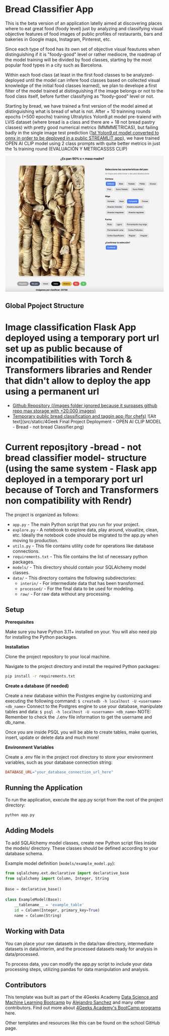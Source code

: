 # Bread Classifier App 

This is the beta version of an application latelly aimed at discovering places where to eat great food (foody level) just by analyzing and classifying visual objective features of food images of public profiles of restaurants, bars and bakeries in Google maps, Instagram, Pinterest, etc. 

Since each type of food has its own set of objective visual feautures when distinguishing if it is "foody-good" level or rather mediocre, the roadmap of the model training will be divided by food classes, starting by the most popular food types in a city such as Barcelona. 

Within each food class (at least in the first food classes to be analyzed-deployed until the model can infere food classes based on collected visual knowledge of the initial food classes learned), we plan to develope a first filter of the model trained at distinguishing if the image belongs or not to the food class itself, before further classifying as "foody-good" level or not.

Starting by bread, we have trained a first version of the model aimed at distinguishing what is bread of what is not. After + 10 trainning rounds epochs (+500 epochs) training Ultralytics Yolon9.pt model pre-traiend with LVIS dataset (where bread is a class and there are + 18 not bread pastry classes) with pretty good numerical metrics (MMMMETRICAS), but failing badly in the single image test prediction ([1st Yolon9.pt model converted to onnx in order to be deployed in a public STREAMLIT app](https://gourmetfoodclassifierv12.streamlit.app/)), we have trained OPEN AI CLIP model using 2 class prompts with quite better metrics in just the 1s training round (EVALUACIÓN Y METRICASSSS CLIP)

![Alt text](src/static/gourmetfoodclassifierv12.png)

## Global Ppoject Structure

# Image classification Flask App deployed using a temporary port url set up as public because of incompatibilities with Torch & Transformers libraries and Render that didn't allow to deploy the app using a permanent url
* [Github Repository (/images folder ignored because it surpases github repo max storage with +20.000 images)](https://github.com/dianamonroe/pretrainfoodclassificationwidget)
* [Temporary public bread classification and taggin app (for chefs)](https://5000-dianamonroe-pretrainfoo-2w8tlujr98p.ws-eu117.gitpod.io/)
![Alt text](src/static/4Geek Final Project Deployment - OPEN AI CLIP MODEL - Bread - not bread Classifier.png)



# Current repos¡itory -bread - not bread classifier model- structure (using the same system - Flask app deployed in a temporary port url because of Torch and Transformers non compatibility with Rendr)

The project is organized as follows:

- `app.py` - The main Python script that you run for your project.
- `explore.py` - A notebook to explore data, play around, visualize, clean, etc. Ideally the notebook code should be migrated to the app.py when moving to production.
- `utils.py` - This file contains utility code for operations like database connections.
- `requirements.txt` - This file contains the list of necessary python packages.
- `models/` - This directory should contain your SQLAlchemy model classes.
- `data/` - This directory contains the following subdirectories:
  - `interin/` - For intermediate data that has been transformed.
  - `processed/` - For the final data to be used for modeling.
  - `raw/` - For raw data without any processing.
 
    
## Setup

**Prerequisites**

Make sure you have Python 3.11+ installed on your. You will also need pip for installing the Python packages.

**Installation**

Clone the project repository to your local machine.

Navigate to the project directory and install the required Python packages:

```bash
pip install -r requirements.txt
```

**Create a database (if needed)**

Create a new database within the Postgres engine by customizing and executing the following command: `$ createdb -h localhost -U <username> <db_name>`
Connect to the Postgres engine to use your database, manipulate tables and data: `$ psql -h localhost -U <username> <db_name>`
NOTE: Remember to check the ./.env file information to get the username and db_name.

Once you are inside PSQL you will be able to create tables, make queries, insert, update or delete data and much more!

**Environment Variables**

Create a .env file in the project root directory to store your environment variables, such as your database connection string:

```makefile
DATABASE_URL="your_database_connection_url_here"
```

## Running the Application

To run the application, execute the app.py script from the root of the project directory:

```bash
python app.py
```

## Adding Models

To add SQLAlchemy model classes, create new Python script files inside the models/ directory. These classes should be defined according to your database schema.

Example model definition (`models/example_model.py`):

```py
from sqlalchemy.ext.declarative import declarative_base
from sqlalchemy import Column, Integer, String

Base = declarative_base()

class ExampleModel(Base):
    __tablename__ = 'example_table'
    id = Column(Integer, primary_key=True)
    name = Column(String)

```

## Working with Data

You can place your raw datasets in the data/raw directory, intermediate datasets in data/interim, and the processed datasets ready for analysis in data/processed.

To process data, you can modify the app.py script to include your data processing steps, utilizing pandas for data manipulation and analysis.

## Contributors

This template was built as part of the 4Geeks Academy [Data Science and Machine Learning Bootcamp](https://4geeksacademy.com/us/coding-bootcamps/datascience-machine-learning) by [Alejandro Sanchez](https://twitter.com/alesanchezr) and many other contributors. Find out more about [4Geeks Academy's BootCamp programs](https://4geeksacademy.com/us/programs) here.

Other templates and resources like this can be found on the school GitHub page.
